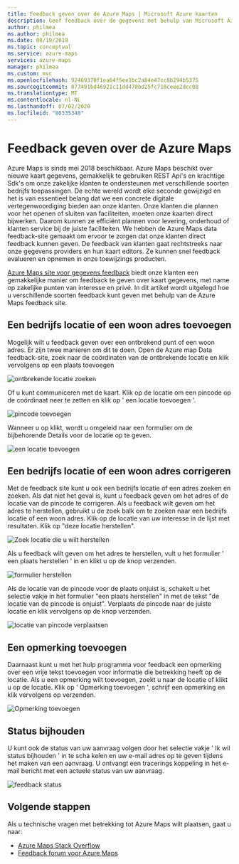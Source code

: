 ```yaml
---
title: Feedback geven over de Azure Maps | Microsoft Azure kaarten
description: Geef feedback over de gegevens met behulp van Microsoft Azure Maps-kaarten.
author: philmea
ms.author: philmea
ms.date: 08/19/2019
ms.topic: conceptual
ms.service: azure-maps
services: azure-maps
manager: philmea
ms.custom: mvc
ms.openlocfilehash: 92469370f1ea64f5ee1bc2a84e47cc8b294b5375
ms.sourcegitcommit: 877491bd46921c11dd478bd25fc718ceee2dcc08
ms.translationtype: MT
ms.contentlocale: nl-NL
ms.lasthandoff: 07/02/2020
ms.locfileid: "80335348"
---
```

# <a name="provide-data-feedback-to-azure-maps"></a>Feedback geven over de Azure Maps

Azure Maps is sinds mei 2018 beschikbaar. Azure Maps beschikt over nieuwe kaart gegevens, gemakkelijk te gebruiken REST Api's en krachtige Sdk's om onze zakelijke klanten te ondersteunen met verschillende soorten bedrijfs toepassingen. De echte wereld wordt elke seconde gewijzigd en het is van essentieel belang dat we een concrete digitale vertegenwoordiging bieden aan onze klanten. Onze klanten die plannen voor het openen of sluiten van faciliteiten, moeten onze kaarten direct bijwerken. Daarom kunnen ze efficiënt plannen voor levering, onderhoud of klanten service bij de juiste faciliteiten. We hebben de Azure Maps data feedback-site gemaakt om ervoor te zorgen dat onze klanten direct feedback kunnen geven. De feedback van klanten gaat rechtstreeks naar onze gegevens providers en hun kaart editors. Ze kunnen snel feedback evalueren en opnemen in onze toewijzings producten.  

[Azure Maps site voor gegevens feedback](https://feedback.azuremaps.com) biedt onze klanten een gemakkelijke manier om feedback te geven over kaart gegevens, met name op zakelijke punten van interesse en privé. In dit artikel wordt uitgelegd hoe u verschillende soorten feedback kunt geven met behulp van de Azure Maps feedback site.

## <a name="add-a-business-place-or-a-residential-address"></a>Een bedrijfs locatie of een woon adres toevoegen 

Mogelijk wilt u feedback geven over een ontbrekend punt of een woon adres. Er zijn twee manieren om dit te doen. Open de Azure map Data feedback-site, zoek naar de coördinaten van de ontbrekende locatie en klik vervolgens op een plaats toevoegen

  ![ontbrekende locatie zoeken](./media/how-to-use-feedback-tool/search-poi.png)

Of u kunt communiceren met de kaart. Klik op de locatie om een pincode op de coördinaat neer te zetten en klik op ' een locatie toevoegen '.

  ![pincode toevoegen](./media/how-to-use-feedback-tool/add-poi.png)

Wanneer u op klikt, wordt u omgeleid naar een formulier om de bijbehorende Details voor de locatie op te geven.

  ![een locatie toevoegen](./media/how-to-use-feedback-tool/add-a-place.png)

## <a name="fix-a-business-place-or-a-residential-address"></a>Een bedrijfs locatie of een woon adres corrigeren 

Met de feedback site kunt u ook een bedrijfs locatie of een adres zoeken en zoeken. Als dat niet het geval is, kunt u feedback geven om het adres of de locatie van de pincode te corrigeren. Als u feedback wilt geven om het adres te herstellen, gebruikt u de zoek balk om te zoeken naar een bedrijfs locatie of een woon adres. Klik op de locatie van uw interesse in de lijst met resultaten. Klik op "deze locatie herstellen".

  ![Zoek locatie die u wilt herstellen](./media/how-to-use-feedback-tool/fix-place.png)

Als u feedback wilt geven om het adres te herstellen, vult u het formulier ' een plaats herstellen ' in en klikt u op de knop verzenden.

  ![formulier herstellen](./media/how-to-use-feedback-tool/fix-form.png)

Als de locatie van de pincode voor de plaats onjuist is, schakelt u het selectie vakje in het formulier "een plaats herstellen" in met de tekst "de locatie van de pincode is onjuist". Verplaats de pincode naar de juiste locatie en klik vervolgens op de knop verzenden.

  ![locatie van pincode verplaatsen](./media/how-to-use-feedback-tool/move-pin.png)

## <a name="add-a-comment"></a>Een opmerking toevoegen 

Daarnaast kunt u met het hulp programma voor feedback een opmerking over een vrije tekst toevoegen voor informatie die betrekking heeft op de locatie. Als u een opmerking wilt toevoegen, zoekt u naar de locatie of klikt u op de locatie. Klik op ' Opmerking toevoegen ', schrijf een opmerking en klik vervolgens op verzenden.

  ![Opmerking toevoegen](./media/how-to-use-feedback-tool/add-comment.png)

## <a name="track-status"></a>Status bijhouden 

U kunt ook de status van uw aanvraag volgen door het selectie vakje ' Ik wil status bijhouden ' in te scha kelen en uw e-mail adres op te geven tijdens het maken van een aanvraag. U ontvangt een tracerings koppeling in het e-mail bericht met een actuele status van uw aanvraag. 

  ![feedback status](./media/how-to-use-feedback-tool/feedback-status.png)


## <a name="next-steps"></a>Volgende stappen

Als u technische vragen met betrekking tot Azure Maps wilt plaatsen, gaat u naar:

* [Azure Maps Stack Overflow](https://stackoverflow.com/questions/tagged/azure-maps)
* [Feedback forum voor Azure Maps](https://feedback.azure.com/forums/909172-azure-maps)
